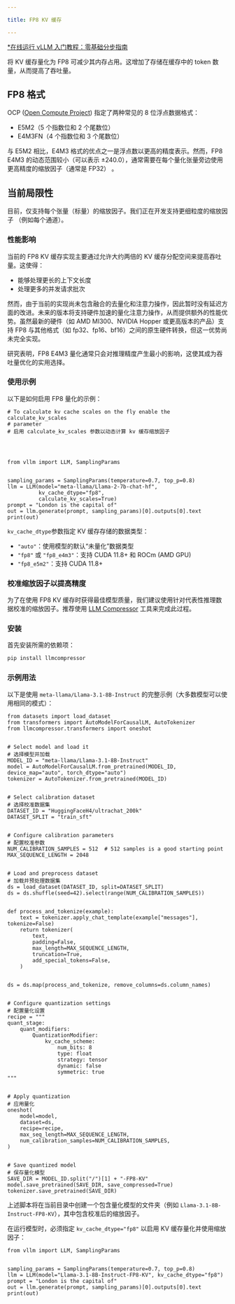```yaml
---

title: FP8 KV 缓存

---
```


[*在线运行 vLLM 入门教程：零基础分步指南](https://openbayes.com/console/public/tutorials/rXxb5fZFr29?utm_source=vLLM-CNdoc&utm_medium=vLLM-CNdoc-V1&utm_campaign=vLLM-CNdoc-V1-25ap)


将 KV 缓存量化为 FP8 可减少其内存占用。这增加了存储在缓存中的 token 数量，从而提高了吞吐量。


## FP8 格式

OCP ([Open Compute Project](https://www.opencompute.org/))  指定了两种常见的 8 位浮点数据格式：

* E5M2（5 个指数位和 2 个尾数位）
* E4M3FN（4 个指数位和 3 个尾数位）

与 E5M2 相比，E4M3 格式的优点之一是浮点数以更高的精度表示。然而，FP8 E4M3 的动态范围较小（可以表示 ±240.0），通常需要在每个量化张量旁边使用更高精度的缩放因子（通常是 FP32） 。

## 当前局限性

目前，仅支持每个张量（标量）的缩放因子。我们正在开发支持更细粒度的缩放因子 （例如每个通道）。


### 性能影响

当前的 FP8 KV 缓存实现主要通过允许大约两倍的 KV 缓存分配空间来提高吞吐量。这使得：

* 能够处理更长的上下文长度
* 处理更多的并发请求批次


然而，由于当前的实现尚未包含融合的去量化和注意力操作，因此暂时没有延迟方面的改进。未来的版本将支持硬件加速的量化注意力操作，从而提供额外的性能优势。虽然最新的硬件（如 AMD MI300、NVIDIA Hopper 或更高版本的产品）支持 FP8 与其他格式（如 fp32、fp16、bf16）之间的原生硬件转换，但这一优势尚未完全实现。


研究表明，FP8 E4M3 量化通常只会对推理精度产生最小的影响，这使其成为吞吐量优化的实用选择。

### 使用示例

以下是如何启用 FP8 量化的示例：

```plain
# To calculate kv cache scales on the fly enable the calculate_kv_scales
# parameter
# 启用 calculate_kv_scales 参数以动态计算 kv 缓存缩放因子




from vllm import LLM, SamplingParams


sampling_params = SamplingParams(temperature=0.7, top_p=0.8)
llm = LLM(model="meta-llama/Llama-2-7b-chat-hf",
          kv_cache_dtype="fp8",
          calculate_kv_scales=True)
prompt = "London is the capital of"
out = llm.generate(prompt, sampling_params)[0].outputs[0].text
print(out)
```


`kv_cache_dtype`参数指定 KV 缓存存储的数据类型：

* `"auto"`：使用模型的默认“未量化”数据类型
* `"fp8"` 或 `"fp8_e4m3"`：支持 CUDA 11.8+ 和 ROCm (AMD GPU)
* `"fp8_e5m2"`：支持 CUDA 11.8+


### 校准缩放因子以提高精度

为了在使用 FP8 KV 缓存时获得最佳模型质量，我们建议使用针对代表性推理数据校准的缩放因子。推荐使用 [LLM Compressor](https://github.com/vllm-project/llm-compressor/) 工具来完成此过程。

### 安装

首先安装所需的依赖项：

```go
pip install llmcompressor
```


### 示例用法

以下是使用 `meta-llama/Llama-3.1-8B-Instruct` 的完整示例（大多数模型可以使用相同的模式）：

```plain
from datasets import load_dataset
from transformers import AutoModelForCausalLM, AutoTokenizer
from llmcompressor.transformers import oneshot


# Select model and load it
# 选择模型并加载
MODEL_ID = "meta-llama/Llama-3.1-8B-Instruct"
model = AutoModelForCausalLM.from_pretrained(MODEL_ID, device_map="auto", torch_dtype="auto")
tokenizer = AutoTokenizer.from_pretrained(MODEL_ID)


# Select calibration dataset
# 选择校准数据集
DATASET_ID = "HuggingFaceH4/ultrachat_200k"
DATASET_SPLIT = "train_sft"


# Configure calibration parameters
# 配置校准参数
NUM_CALIBRATION_SAMPLES = 512  # 512 samples is a good starting point
MAX_SEQUENCE_LENGTH = 2048


# Load and preprocess dataset
# 加载并预处理数据集
ds = load_dataset(DATASET_ID, split=DATASET_SPLIT)
ds = ds.shuffle(seed=42).select(range(NUM_CALIBRATION_SAMPLES))


def process_and_tokenize(example):
    text = tokenizer.apply_chat_template(example["messages"], tokenize=False)
    return tokenizer(
        text,
        padding=False,
        max_length=MAX_SEQUENCE_LENGTH,
        truncation=True,
        add_special_tokens=False,
    )


ds = ds.map(process_and_tokenize, remove_columns=ds.column_names)


# Configure quantization settings
# 配置量化设置
recipe = """
quant_stage:
    quant_modifiers:
        QuantizationModifier:
            kv_cache_scheme:
                num_bits: 8
                type: float
                strategy: tensor
                dynamic: false
                symmetric: true
"""


# Apply quantization
# 应用量化
oneshot(
    model=model,
    dataset=ds,
    recipe=recipe,
    max_seq_length=MAX_SEQUENCE_LENGTH,
    num_calibration_samples=NUM_CALIBRATION_SAMPLES,
)


# Save quantized model
# 保存量化模型
SAVE_DIR = MODEL_ID.split("/")[1] + "-FP8-KV"
model.save_pretrained(SAVE_DIR, save_compressed=True)
tokenizer.save_pretrained(SAVE_DIR)
```


上述脚本将在当前目录中创建一个包含量化模型的文件夹（例如 `Llama-3.1-8B-Instruct-FP8-KV`），其中包含校准后的缩放因子。


在运行模型时，必须指定 `kv_cache_dtype="fp8"` 以启用 KV 缓存量化并使用缩放因子：

```plain
from vllm import LLM, SamplingParams


sampling_params = SamplingParams(temperature=0.7, top_p=0.8)
llm = LLM(model="Llama-3.1-8B-Instruct-FP8-KV", kv_cache_dtype="fp8")
prompt = "London is the capital of"
out = llm.generate(prompt, sampling_params)[0].outputs[0].text
print(out)
```


